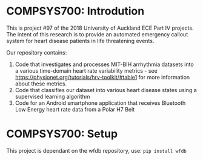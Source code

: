 # COMPSYS700: Introdution
This is project #97 of the 2018 University of Auckland ECE Part IV projects. The intent of this research is
to provide an automated emergency callout system for heart disease patients in life threatening events. 

Our repository contains:
1. Code that investigates and processes MIT-BIH arrhythmia datasets into a various time-domain heart rate variability metrics - see https://physionet.org/tutorials/hrv-toolkit/#table1 for more information about these metrics.
2. Code that classifies our dataset into various heart disease states using a supervised learning algorithm 
3. Code for an Android smartphone application that receives Bluetooth Low Energy heart rate data from a Polar H7 Belt

# COMPSYS700: Setup
This project is dependant on the wfdb repository, use:
```pip install wfdb```
